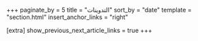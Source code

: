 +++
paginate_by = 5
title = "التدوينات"
sort_by = "date"
template = "section.html"
insert_anchor_links = "right"

[extra]
show_previous_next_article_links = true
+++
